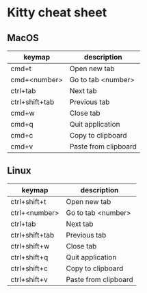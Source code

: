 # Kitty cheat sheet

## MacOS

| keymap | description |
|--------|-------------|
| cmd+t | Open new tab |
| cmd+\<number> | Go to tab \<number> |
| ctrl+tab | Next tab |
| ctrl+shift+tab | Previous tab |
| cmd+w | Close tab |
| cmd+q | Quit application |
| cmd+c | Copy to clipboard |
| cmd+v | Paste from clipboard |

## Linux

| keymap | description |
|--------|-------------|
| ctrl+shift+t | Open new tab |
| ctrl+\<number> | Go to tab \<number> |
| ctrl+tab | Next tab |
| ctrl+shift+tab | Previous tab |
| ctrl+shift+w | Close tab |
| ctrl+shift+q | Quit application |
| ctrl+shift+c | Copy to clipboard |
| ctrl+shift+v | Paste from clipboard |
